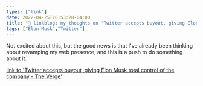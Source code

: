 ```yaml
---
types: ["link"]
date: 2022-04-25T16:53:28-04:00
title: "🔗 linkblog: my thoughts on 'Twitter accepts buyout, giving Elon Musk total control of the company - The Verge'"
tags: ["Elon Musk","Twitter"]
---
```

Not excited about this, but the good news is that I've already been thinking about revamping my web presence, and this is a push to do something about it.
 
[link to 'Twitter accepts buyout, giving Elon Musk total control of the company - The Verge'](https://www.theverge.com/2022/4/25/23028323/elon-musk-twitter-offer-buyout-hostile-takeover-ownership)
